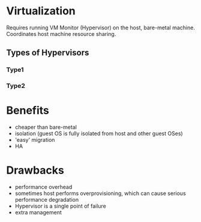 # Virtualization

Requires running VM Monitor (Hypervisor) on the host, bare-metal machine. Coordinates host machine resource sharing.

## Types of Hypervisors
### Type1
### Type2

# Benefits
 - cheaper than bare-metal
 - isolation (guest OS is fully isolated from host and other guest OSes)
 - 'easy' migration
 - HA

# Drawbacks
 - performance overhead
 - sometimes host performs overprovisioning, which can cause serious performance degradation
 - Hypervisor is a single point of failure
 - extra management